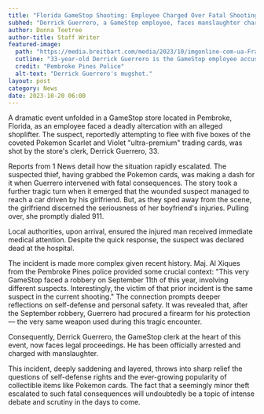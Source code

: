 ```yaml
---
title: "Florida GameStop Shooting: Employee Charged Over Fatal Shooting with Pokemon Card Thief"
subhed: "Derrick Guerrero, a GameStop employee, faces manslaughter charges after shooting a suspected Pokemon card shoplifter."
author: Donna Teetree
author-title: Staff Writer
featured-image: 
  path: "https://media.breitbart.com/media/2023/10/imgonline-com-ua-FrameBlurred-QXN0nso0OP6EL-640x480.jpg"
  cutline: "33-year-old Derrick Guerrero is the GameStop employee accused of fatally shooting a thief who stole Pokemon cards."
  credit: "Pembroke Pines Police"
  alt-text: "Derrick Guerrero's mugshot."
layout: post
category: News
date: 2023-10-20 06:00
---
```


A dramatic event unfolded in a GameStop store located in Pembroke, Florida, as an employee faced a deadly altercation with an alleged shoplifter. The suspect, reportedly attempting to flee with five boxes of the coveted Pokemon Scarlet and Violet "ultra-premium" trading cards, was shot by the store's clerk, Derrick Guerrero, 33.

Reports from 1 News detail how the situation rapidly escalated. The suspected thief, having grabbed the Pokemon cards, was making a dash for it when Guerrero intervened with fatal consequences. The story took a further tragic turn when it emerged that the wounded suspect managed to reach a car driven by his girlfriend. But, as they sped away from the scene, the girlfriend discerned the seriousness of her boyfriend's injuries. Pulling over, she promptly dialed 911.

Local authorities, upon arrival, ensured the injured man received immediate medical attention. Despite the quick response, the suspect was declared dead at the hospital.

The incident is made more complex given recent history. Maj. Al Xiques from the Pembroke Pines police provided some crucial context: "This very GameStop faced a robbery on September 11th of this year, involving different suspects. Interestingly, the victim of that prior incident is the same suspect in the current shooting." The connection prompts deeper reflections on self-defense and personal safety. It was revealed that, after the September robbery, Guerrero had procured a firearm for his protection— the very same weapon used during this tragic encounter.

Consequently, Derrick Guerrero, the GameStop clerk at the heart of this event, now faces legal proceedings. He has been officially arrested and charged with manslaughter.

This incident, deeply saddening and layered, throws into sharp relief the questions of self-defense rights and the ever-growing popularity of collectible items like Pokemon cards. The fact that a seemingly minor theft escalated to such fatal consequences will undoubtedly be a topic of intense debate and scrutiny in the days to come.
